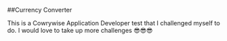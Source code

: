 ##Currency Converter

This is a Cowrywise Application Developer test that I challenged myself to do. I would love to take up more challenges 😎😎😎
